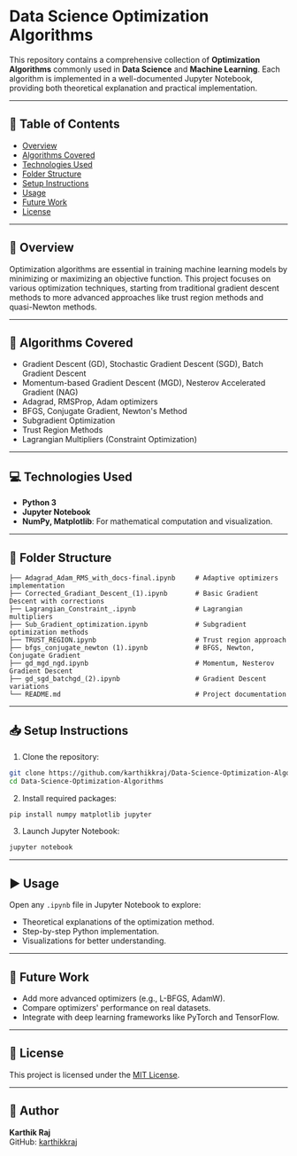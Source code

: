 
# Data Science Optimization Algorithms

This repository contains a comprehensive collection of **Optimization Algorithms** commonly used in **Data Science** and **Machine Learning**. Each algorithm is implemented in a well-documented Jupyter Notebook, providing both theoretical explanation and practical implementation.

---

## 📌 Table of Contents

- [Overview](#overview)
- [Algorithms Covered](#algorithms-covered)
- [Technologies Used](#technologies-used)
- [Folder Structure](#folder-structure)
- [Setup Instructions](#setup-instructions)
- [Usage](#usage)
- [Future Work](#future-work)
- [License](#license)

---

## 🚀 Overview

Optimization algorithms are essential in training machine learning models by minimizing or maximizing an objective function. This project focuses on various optimization techniques, starting from traditional gradient descent methods to more advanced approaches like trust region methods and quasi-Newton methods.

---

## 🧠 Algorithms Covered

- Gradient Descent (GD), Stochastic Gradient Descent (SGD), Batch Gradient Descent
- Momentum-based Gradient Descent (MGD), Nesterov Accelerated Gradient (NAG)
- Adagrad, RMSProp, Adam optimizers
- BFGS, Conjugate Gradient, Newton's Method
- Subgradient Optimization
- Trust Region Methods
- Lagrangian Multipliers (Constraint Optimization)

---

## 💻 Technologies Used

- **Python 3**
- **Jupyter Notebook**
- **NumPy, Matplotlib**: For mathematical computation and visualization.

---

## 📂 Folder Structure

```
├── Adagrad_Adam_RMS_with_docs-final.ipynb     # Adaptive optimizers implementation
├── Corrected_Gradiant_Descent_(1).ipynb       # Basic Gradient Descent with corrections
├── Lagrangian_Constraint_.ipynb               # Lagrangian multipliers
├── Sub_Gradient_optimization.ipynb            # Subgradient optimization methods
├── TRUST_REGION.ipynb                         # Trust region approach
├── bfgs_conjugate_newton (1).ipynb            # BFGS, Newton, Conjugate Gradient
├── gd_mgd_ngd.ipynb                           # Momentum, Nesterov Gradient Descent
├── gd_sgd_batchgd_(2).ipynb                   # Gradient Descent variations
└── README.md                                  # Project documentation
```

---

## 📥 Setup Instructions

1. Clone the repository:

```bash
git clone https://github.com/karthikkraj/Data-Science-Optimization-Algorithms.git
cd Data-Science-Optimization-Algorithms
```

2. Install required packages:

```bash
pip install numpy matplotlib jupyter
```

3. Launch Jupyter Notebook:

```bash
jupyter notebook
```

---

## ▶️ Usage

Open any `.ipynb` file in Jupyter Notebook to explore:

- Theoretical explanations of the optimization method.
- Step-by-step Python implementation.
- Visualizations for better understanding.

---

## 🌟 Future Work

- Add more advanced optimizers (e.g., L-BFGS, AdamW).
- Compare optimizers' performance on real datasets.
- Integrate with deep learning frameworks like PyTorch and TensorFlow.

---

## 📄 License

This project is licensed under the [MIT License](LICENSE).

---

## 📢 Author

**Karthik Raj**  
GitHub: [karthikkraj](https://github.com/karthikkraj)
